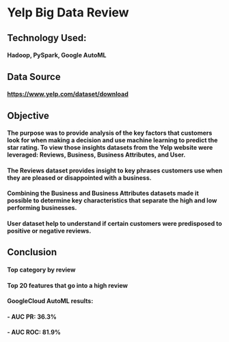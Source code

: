 # Yelp Big Data Review

## Technology Used: 
#### Hadoop, PySpark, Google AutoML

## Data Source
#### https://www.yelp.com/dataset/download

## Objective 

#### The purpose was to provide analysis of the key factors that customers look for when making a decision and use machine learning to predict the star rating. To view those insights datasets from the Yelp website were leveraged: Reviews, Business, Business Attributes, and User.

#### The Reviews dataset provides insight to key phrases customers use when they are pleased or disappointed with a business. 

#### Combining the Business and Business Attributes datasets made it possible to determine key characteristics that separate the high and low performing businesses. 

#### User dataset help to understand if certain customers were predisposed to positive or negative reviews. 

## Conclusion
#### Top category by review
#### Top 20 features that go into a high review
#### GoogleCloud AutoML results: 
#### - AUC PR: 36.3% 
#### - AUC ROC: 81.9%
